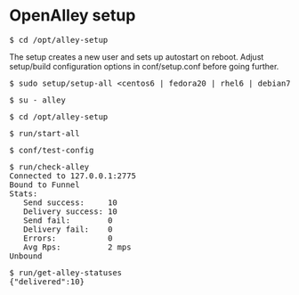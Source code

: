 # OpenAlley setup

<pre>
$ cd /opt/alley-setup
</pre>

The setup creates a new user and sets up autostart on reboot.
Adjust setup/build configuration options in conf/setup.conf before going further.

<pre>
$ sudo setup/setup-all &lt;centos6 | fedora20 | rhel6 | debian7 | ubuntu10.04| ubuntu12.04 | arch&gt;
</pre>

<pre>
$ su - alley
</pre>

<pre>
$ cd /opt/alley-setup
</pre>

<pre>
$ run/start-all
</pre>

<pre>
$ conf/test-config
</pre>

<pre>
$ run/check-alley
Connected to 127.0.0.1:2775
Bound to Funnel
Stats:
   Send success:     10
   Delivery success: 10
   Send fail:        0
   Delivery fail:    0
   Errors:           0
   Avg Rps:          2 mps
Unbound
</pre>

<pre>
$ run/get-alley-statuses
{"delivered":10}
</pre>
